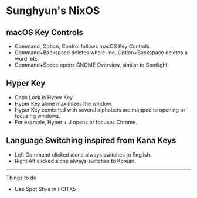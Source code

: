 # Sunghyun's NixOS

## macOS Key Controls

- Command, Option, Control follows macOS Key Controls.
- Command+Backspace deletes whole line, Option+Backspace deletes a word, etc.
- Command+Space opens GNOME Overview, similar to Spotlight

## Hyper Key

- Caps Lock is Hyper Key
- Hyper Key alone maximizes the window.
- Hyper Key combined with several alphabets are mapped to opening or focusing windows.
- For example, Hyper + J opens or focuses Chrome.

## Language Switching inspired from Kana Keys

- Left Command clicked alone always switches to English.
- Right Alt clicked alone always switches to Korean.

---

Things to do

- Use Spot Style in FCITX5